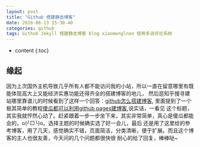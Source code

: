 ```yaml
---
layout: post
title: "Github 搭建静态博客"
date: 2016-06-13 15-30-40
categories: github
tags: Github Jekyll 搭建静态博客 blog xiaomenglnan 使用多说评论系统 
---
```


* content
{:toc}

## 缘起

因为上次国外主机导致几乎所有人都不能访问我的小站，所以一直在留意哪里有既能体现高大上又能经济实惠功能还得齐全的搭建博客的地儿，
然后逛知乎搜寻建站哪里靠谱儿的时候看到了这样一个回答：[github怎么搭建博客](https://www.zhihu.com/question/23934523/answer/52233062),
里面提到了一个极其简单的教程[傻瓜都可以利用github pages建博客](http://cyzus.github.io/2015/06/21/github-build-blog/),说实话，一看见
这个标题，其实我就怦然心动了。赶紧跟着一步一步坐下来，其实非常简单，真心是傻瓜都能会的，o(╯□╰)o。选择主题的时候确实选了好一会儿，最后
还是用了这里给的参考博客，用了几天，感觉确实不错，页面简洁，分类清晰，便于扩展。而且这个博客的主人也很友善，今天问的几个问题都很快很
耐心的给了回复，棒棒哒~

